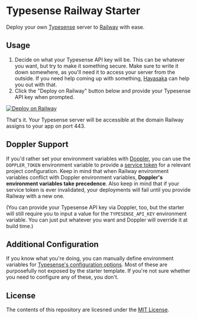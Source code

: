 # Typesense Railway Starter

Deploy your own [Typesense](https://typesense.org) server to [Railway](https://railway.app) with ease.

## Usage

1. Decide on what your Typesense API key will be. This can be whatever you want, but try to make it something secure.
   Make sure to write it down somewhere, as you'll need it to access your server from the outside. If you need help
   coming
   up with something, [Hayasaka](https://celsiusnarhwal.dev/hayasaka) can help you out with that.
2. Click the "Deploy on Railway" button below and provide your Typesense API key when prompted.

[![Deploy on Railway](https://railway.app/button.svg)](https://railway.app/new/template/pyVyl3?referralCode=cHlIwl)

That's it. Your Typesense server will be accessible at the domain Railway assigns to your app on port 443.

## Doppler Support

If you'd rather set your environment variables with [Doppler](https://doppler.com), you can use the `DOPPLER_TOKEN`
environment variable to provide a [service token](https://docs.doppler.com/docs/service-tokens) for a relevant project
configuration. Keep in mind that when Railway environment variables conflict with Doppler environment variables,
**Doppler's environment variables take precedence**. Also keep in mind that if your service token is ever invalidated,
your deployments will fail until you provide Railway with a new one.

(You can provide your Typesense API key via Doppler, too, but the starter will still require you to input a value for
the `TYPESENSE_API_KEY` environment variable. You can just put whatever you want and Doppler will override it at build
time.)

## Additional Configuration

If you know what you're doing, you can manually define environment variables
for [Typesense's configuration options](https://typesense.org/docs/0.23.1/api/server-configuration.html#using-command-line-arguments).
Most of these are purposefully not exposed by the starter template. If you're not sure whether you need to configure
any of these, you don't.

## License

The contents of this repository are licesned under the [MIT License](LICENSE.md).
